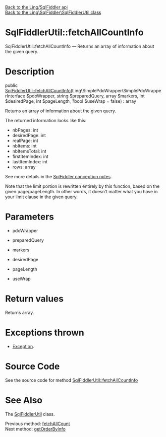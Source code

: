 [Back to the Ling/SqlFiddler api](https://github.com/lingtalfi/SqlFiddler/blob/master/doc/api/Ling/SqlFiddler.md)<br>
[Back to the Ling\SqlFiddler\SqlFiddlerUtil class](https://github.com/lingtalfi/SqlFiddler/blob/master/doc/api/Ling/SqlFiddler/SqlFiddlerUtil.md)


SqlFiddlerUtil::fetchAllCountInfo
================



SqlFiddlerUtil::fetchAllCountInfo — Returns an array of information about the given query.




Description
================


public [SqlFiddlerUtil::fetchAllCountInfo](https://github.com/lingtalfi/SqlFiddler/blob/master/doc/api/Ling/SqlFiddler/SqlFiddlerUtil/fetchAllCountInfo.md)(Ling\SimplePdoWrapper\SimplePdoWrapperInterface $pdoWrapper, string $preparedQuery, array $markers, int $desiredPage, int $pageLength, ?bool $useWrap = false) : array




Returns an array of information about the given query.

The returned information looks like this:

- nbPages: int
- desiredPage: int
- realPage: int
- nbItems: int
- nbItemsTotal: int
- firstItemIndex: int
- lastItemIndex: int
- rows: array


See more details in the [SqlFiddler conception notes](https://github.com/lingtalfi/SqlFiddler/blob/master/doc/pages/conception-notes.md).

Note that the limit portion is rewritten entirely by this function, based on the given page/pageLength.
In other words, it doesn't matter what you have in your limit clause in the given query.




Parameters
================


- pdoWrapper

    

- preparedQuery

    

- markers

    

- desiredPage

    

- pageLength

    

- useWrap

    


Return values
================

Returns array.


Exceptions thrown
================

- [Exception](http://php.net/manual/en/class.exception.php).&nbsp;







Source Code
===========
See the source code for method [SqlFiddlerUtil::fetchAllCountInfo](https://github.com/lingtalfi/SqlFiddler/blob/master/SqlFiddlerUtil.php#L354-L410)


See Also
================

The [SqlFiddlerUtil](https://github.com/lingtalfi/SqlFiddler/blob/master/doc/api/Ling/SqlFiddler/SqlFiddlerUtil.md) class.

Previous method: [fetchAllCount](https://github.com/lingtalfi/SqlFiddler/blob/master/doc/api/Ling/SqlFiddler/SqlFiddlerUtil/fetchAllCount.md)<br>Next method: [getOrderByInfo](https://github.com/lingtalfi/SqlFiddler/blob/master/doc/api/Ling/SqlFiddler/SqlFiddlerUtil/getOrderByInfo.md)<br>

